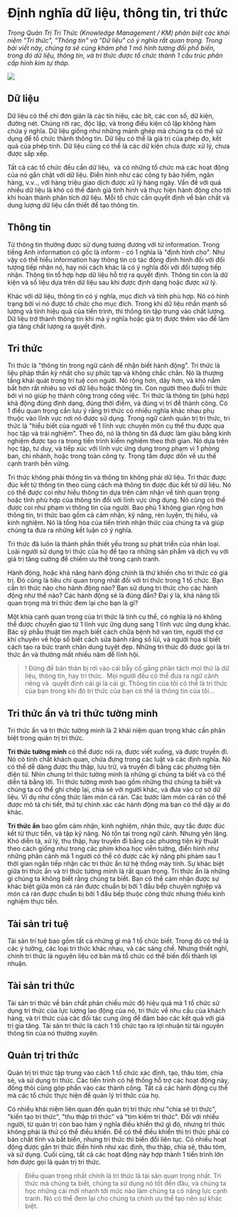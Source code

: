 # Định nghĩa dữ liệu, thông tin, tri thức

_Trong Quản Trị Tri Thức (Knowledge Management / KM) phân biệt các khái niệm "Tri thức", "Thông tin" và "Dữ liệu" có ý nghĩa rất quan trọng. Trong bài viết này, chúng ta sẽ cùng khám phá 1 mô hình tương đối phổ biến, trong đó dữ liệu, thông tin, và tri thức được tổ chức thành 1 cấu trúc phân cấp hình kim tự tháp._

![](https://user-images.githubusercontent.com/6079339/196896187-1ed880ab-14a9-4d99-a2d0-a9028ab66f40.png)

## Dữ liệu

Dữ liệu có thể chỉ đơn giản là các tín hiệu, các bít, các con số, dữ kiện, đường nét. Chúng rời rạc, độc lập, và trong điều kiện cô lập không hàm chứa ý nghĩa. Dữ liệu giống như những mảnh ghép mà chúng ta có thể sử dụng để tổ chức thành thông tin. Dữ liệu có thể là giá trị của phép đo, kết quả của phép tính. Dữ liệu cũng có thể là các dữ kiện chưa được xử lý, chưa được sắp xếp. 

Tất cả các tổ chức đều cần dữ liệu,  và có những tổ chức mà các hoạt động của nó gắn chặt với dữ liệu. Điển hình như các công ty bảo hiểm, ngân hàng, v.v.., với hàng triệu giao dịch được xử lý hàng ngày. Vấn đề với quá nhiều dữ liệu là khó có thể đánh giá tình hình và thực hiện hành động cho tới khi hoàn thành phân tích dữ liệu. Mỗi tổ chức cần quyết định về bản chất và dung lượng dữ liệu cần thiết để tạo thông tin.

## Thông tin

Từ thông tin thường được sử dụng tương đương với từ information. Trong tiếng Anh information có gốc là inform - có 1 nghĩa là "định hình cho". Như vậy có thể hiểu information hay thông tin có tác động định hình đối với đối tượng tiếp nhận nó, hay nói cách khác là có ý nghĩa đối với đối tượng tiếp nhận. Thông tin tổ hợp hợp dữ liệu hỗ trợ ra quyết định. Thông tin còn là dữ kiện và số liệu dựa trên dữ liệu sau khi được định dạng hoặc được xử lý.

Khác với dữ liệu, thông tin có ý nghĩa, mục đích và tính phù hợp. Nó có hình trạng bởi vì nó được tổ chức cho mục đích. Trong khi dữ liệu nhấn mạnh số lượng và tính hiệu quả của tiến trình, thì thông tin tập trung vào chất lượng. Dữ liệu trở thành thông tin khi mà ý nghĩa hoặc giá trị được thêm vào để làm gia tăng chất lượng ra quyết định.

## Tri thức

Tri thức là "thông tin trong ngữ cảnh để nhận biết hành động". Tri thức là liệu pháp thần kỳ nhất cho sự phức tạp và không chắc chắn. Nó là thượng tầng khái quát trong trí tuệ con người. Nó rộng hơn, dày hơn, và khó nắm bắt hơn rất nhiêu so vơi dữ liệu hoặc thông tin. Con người theo đuổi tri thức bởi vì nó giúp họ thành công trong công việc. Tri thức là thông tin (phù hợp) khả động đúng định dạng, đúng thời điểm, và đúng vị trí để thành công. Có 1 điều quan trọng cần lưu ý rằng tri thức có nhiều nghĩa khác nhau phụ thuộc vào lĩnh vực nơi nó được sử dụng. Trong ngữ cảnh quản trị tri thức, tri thức là "hiểu biết của người về 1 lĩnh vực chuyên môn cụ thể thu được qua học tập và trải nghiệm". Theo đó, nó là thông tin đã được làm giàu bằng kinh nghiệm được tạo ra trong tiến trình kiểm nghiệm theo thời gian. Nó dựa trên học tập, tư duy, và tiếp xúc với lĩnh vực ứng dụng trong phạm vi 1 phòng ban, chi nhánh, hoặc trong toàn công ty. Trọng tâm được dồn về ưu thế cạnh tranh bền vững.

Tri thức không phải thông tin và thông tin không phải dữ liệu. Tri thức được đúc kết từ thông tin theo cùng cách mà thông tin được đúc kết từ dữ liệu. Nó có thể được coi như hiểu thông tin dựa trên cảm nhận về tính quan trọng hoặc tính phù hợp của thông tin đối với lĩnh vực ứng dụng. Nó cũng có thể được coi như phạm vi thông tin của người. Bao phủ 1 không gian rộng hơn thông tin, tri thức bao gồm cả cảm nhận, kỹ năng, rèn luyện, thị hiếu, và kinh nghiệm. Nó là tổng hòa của tiến trình nhận thức của chúng ta và giúp chúng ta đưa ra những kết luận có ý nghĩa.

Tri thức đã luôn là thành phần thiết yếu trong sự phát triển của nhân loại. Loài người sử dụng tri thức của họ để tạo ra những sản phẩm và dịch vụ với giá trị tăng cường để chiếm ưu thế trong cạnh tranh.

Hành động, hoặc khả năng hành động chính là thứ khiến cho tri thức có giá trị. Đó cũng là tiêu chí quan trọng nhất đối với tri thức trong 1 tổ chức. Bạn cần tri thức nào cho hành động nào? Bạn sử dụng tri thức cho các hành động như thế nào? Các hành động sẽ là đúng đắn? Đại ý là, khả năng tối quan trọng mà tri thức đem lại cho bạn là gì?

Một khía cạnh quan trọng của tri thức là tính cụ thể, có nghĩa là nó không thể được chuyển giao từ 1 lĩnh vực ững dụng sang 1 lĩnh vực ứng dụng khác. Bác sỹ phẫu thuật tim mạch biết cách chữa bệnh hở van tim, người thợ cơ khí chuyên về hộp số biết cách sửa bánh răng số lùi, và người họa sĩ biết cách tạo ra bức tranh chân dung tuyệt đẹp. Những tri thức đó được gọi là tri thức ẩn và thường mất nhiều năm để lĩnh hội.

> ! Đừng để bản thân bị rơi vào cái bẫy cố gắng phân tách mọi thứ là dữ liệu, thông tin, hay tri thức.  Mọi người đều có thể đưa ra ngữ cảnh riêng và  quyết định cái gì là cái gì. Thông tin của tôi có thể là tri thức của bạn trong khi đó tri thức của bạn có thể là thông tin của tôi...

## Tri thức ẩn và tri thức tường minh

Tri thức ẩn và tri thức tường minh là 2 khái niệm quan trọng khác cần phân biệt trong quản trị tri thức.

**Tri thức tường minh** có thể được nói ra, được viết xuống, và được truyền đi. Nó có tính chất khách quan, chứa đựng trong các luật và các định nghĩa. Nó có thể dễ dàng được thu thập, lưu trữ, và truyền đi bằng các phương tiện điện tử. Nhìn chung tri thức tường minh là những gì chúng ta biết và có thể diễn tả bằng lời. Tri thức tường minh bao gồm những thứ chúng ta biết và chúng ta có thể ghi chép lại, chia sẻ với người khác, và đưa vào cơ sở dữ liệu. Ví dụ như công thức làm món cá rán. Các bước làm món cá rán có thể được mô tả chi tiết, thứ tự chính xác các hành động mà bạn có thể dậy ai đó khác.

**Tri thức ẩn** bao gồm cảm nhận, kinh nghiệm, nhận thức, quy tắc được đúc kết từ thực tiễn, và tập kỹ năng. Nó tồn tại trong ngữ cảnh. Nhưng yên lặng. Khó diễn tả, xử lý, thu thập, hay truyền đi bằng các phương tiện kỹ thuật theo cách giống như trong các phim khoa học viễn tưởng, điển hình như những phân cảnh mà 1 người có thể có được các kỹ năng phi phàm sau 1 thời gian ngắn tiếp nhận các tri thức ẩn từ hệ thống máy tính. Sự khác biệt giữa tri thức ẩn và tri thức tường minh là rất quan trọng. Tri thức ẩn là những gì chúng ta không biết rằng chúng ta biết. Bạn có thể cảm nhận được sự khác biệt giữa món cá rán được chuẩn bị bởi 1 đầu bếp chuyên nghiệp và món cá rán được chuẩn bị bởi 1 đầu bếp thuộc công thức nhưng thiếu kinh nghiệm thực tiễn.

## Tài sản tri tuệ

Tài sản trí tuệ bao gồm tất cả những gì mà 1 tổ chức biết. Trong đó có thể là các ý tưởng, các loại tri thức khác nhau, và các sáng chế. Nhưng thiết nghĩ, chính tri thức là nguyên liệu cơ bản mà tổ chức có thể biến đổi thành lợi nhuận.

## Tài sản tri thức

Tài sản tri thức về bản chất phản chiếu mức độ hiệu quả mà 1 tổ chức sử dụng tri thức của lực lượng lao động của nó, tri thức về nhu cầu của khách hàng, và tri thức của các đối tác cung ứng để đảm bảo các kết quả với giá trị gia tăng. Tài sản tri thức là cách 1 tổ chức tạo ra lợi nhuận từ tài nguyên thông tin của nó thường xuyên.

## Quản trị tri thức

Quản trị tri thức tập trung vào cách 1 tổ chức xác định, tạo, thâu tóm, chia sẻ, và sử dụng tri thức. Các tiến trình có hệ thống hỗ trợ các hoạt động này, đồng thòi cũng góp phần vào các thành công. Tất cả các hành động cụ thể mà các tổ chức thực hiện để quản lý tri thức của họ.

Có nhiều khái niệm liên quan đến quản trị tri thức như "chia sẻ tri thức", "kiến tạo tri thức", "thu thập tri thức" và "tìm kiếm tri thức". Đối với nhiều người, từ quản trị còn bao hàm ý nghĩa điều khiển thứ gì đó, nhưng tri thức không phải là thứ có thể điều khiển. Để có thể điều khiển thì tri thức phải có bản chất tĩnh và bất biến, nhưng tri thức thì biến đổi liên tục. Có nhiều hoạt động được gắn tri thức điển hình như xác định, thu thập, chia sẻ, thâu tóm, và sử dụng. Cuối cùng, tất cả các hoạt động này hợp thành 1 tiến trình lớn hơn được gọi là quản trị tri thức.

> Điều quan trọng nhất chính là tri thức là tài sản quan trọng nhất. Tri thức mà chúng ta biết, chúng ta sử dụng nó tốt đến đâu, và chúng ta học những cái mới nhanh tới mức nào làm chúng ta có năng lực cạnh tranh. Nó có thể đem lại cho chúng ta chính ưu thế tạo nên sự khác biệt.
